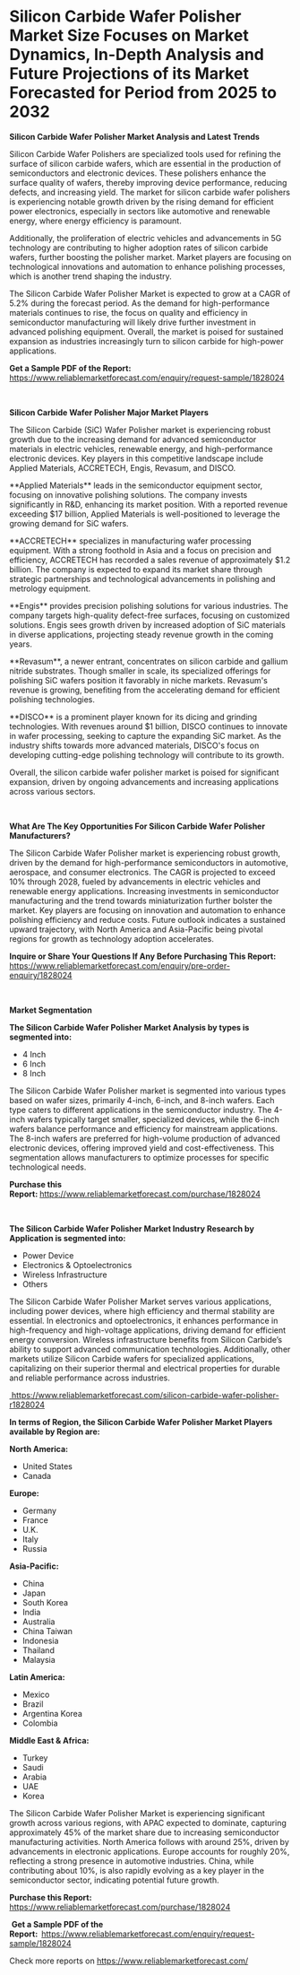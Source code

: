 <p><h1>Silicon Carbide Wafer Polisher Market Size Focuses on Market Dynamics, In-Depth Analysis and Future Projections of its Market Forecasted for Period from 2025 to 2032</h1></p><p><strong>Silicon Carbide Wafer Polisher Market Analysis and Latest Trends</strong></p>
<p><p>Silicon Carbide Wafer Polishers are specialized tools used for refining the surface of silicon carbide wafers, which are essential in the production of semiconductors and electronic devices. These polishers enhance the surface quality of wafers, thereby improving device performance, reducing defects, and increasing yield. The market for silicon carbide wafer polishers is experiencing notable growth driven by the rising demand for efficient power electronics, especially in sectors like automotive and renewable energy, where energy efficiency is paramount.</p><p>Additionally, the proliferation of electric vehicles and advancements in 5G technology are contributing to higher adoption rates of silicon carbide wafers, further boosting the polisher market. Market players are focusing on technological innovations and automation to enhance polishing processes, which is another trend shaping the industry.</p><p>The Silicon Carbide Wafer Polisher Market is expected to grow at a CAGR of 5.2% during the forecast period. As the demand for high-performance materials continues to rise, the focus on quality and efficiency in semiconductor manufacturing will likely drive further investment in advanced polishing equipment. Overall, the market is poised for sustained expansion as industries increasingly turn to silicon carbide for high-power applications.</p></p>
<p><strong>Get a Sample PDF of the Report:&nbsp;</strong> <a href="https://www.reliablemarketforecast.com/enquiry/request-sample/1828024?utm_campaign=2534&utm_medium=2&utm_source=Github&utm_content=ia&utm_term=28022025&utm_id=silicon-carbide-wafer-polisher">https://www.reliablemarketforecast.com/enquiry/request-sample/1828024</a></p>
<p>&nbsp;</p>
<p><strong>Silicon Carbide Wafer Polisher Major Market Players</strong></p>
<p><p>The Silicon Carbide (SiC) Wafer Polisher market is experiencing robust growth due to the increasing demand for advanced semiconductor materials in electric vehicles, renewable energy, and high-performance electronic devices. Key players in this competitive landscape include Applied Materials, ACCRETECH, Engis, Revasum, and DISCO.</p><p>**Applied Materials** leads in the semiconductor equipment sector, focusing on innovative polishing solutions. The company invests significantly in R&D, enhancing its market position. With a reported revenue exceeding $17 billion, Applied Materials is well-positioned to leverage the growing demand for SiC wafers.</p><p>**ACCRETECH** specializes in manufacturing wafer processing equipment. With a strong foothold in Asia and a focus on precision and efficiency, ACCRETECH has recorded a sales revenue of approximately $1.2 billion. The company is expected to expand its market share through strategic partnerships and technological advancements in polishing and metrology equipment.</p><p>**Engis** provides precision polishing solutions for various industries. The company targets high-quality defect-free surfaces, focusing on customized solutions. Engis sees growth driven by increased adoption of SiC materials in diverse applications, projecting steady revenue growth in the coming years.</p><p>**Revasum**, a newer entrant, concentrates on silicon carbide and gallium nitride substrates. Though smaller in scale, its specialized offerings for polishing SiC wafers position it favorably in niche markets. Revasum's revenue is growing, benefiting from the accelerating demand for efficient polishing technologies.</p><p>**DISCO** is a prominent player known for its dicing and grinding technologies. With revenues around $1 billion, DISCO continues to innovate in wafer processing, seeking to capture the expanding SiC market. As the industry shifts towards more advanced materials, DISCO's focus on developing cutting-edge polishing technology will contribute to its growth.</p><p>Overall, the silicon carbide wafer polisher market is poised for significant expansion, driven by ongoing advancements and increasing applications across various sectors.</p></p>
<p>&nbsp;</p>
<p><strong>What Are The Key Opportunities For Silicon Carbide Wafer Polisher Manufacturers?</strong></p>
<p><p>The Silicon Carbide Wafer Polisher market is experiencing robust growth, driven by the demand for high-performance semiconductors in automotive, aerospace, and consumer electronics. The CAGR is projected to exceed 10% through 2028, fueled by advancements in electric vehicles and renewable energy applications. Increasing investments in semiconductor manufacturing and the trend towards miniaturization further bolster the market. Key players are focusing on innovation and automation to enhance polishing efficiency and reduce costs. Future outlook indicates a sustained upward trajectory, with North America and Asia-Pacific being pivotal regions for growth as technology adoption accelerates.</p></p>
<p><strong>Inquire or Share Your Questions If Any Before Purchasing This Report:</strong> <a href="https://www.reliablemarketforecast.com/enquiry/pre-order-enquiry/1828024?utm_campaign=2534&utm_medium=2&utm_source=Github&utm_content=ia&utm_term=28022025&utm_id=silicon-carbide-wafer-polisher">https://www.reliablemarketforecast.com/enquiry/pre-order-enquiry/1828024</a></p>
<p>&nbsp;</p>
<p><strong>Market Segmentation</strong></p>
<p><strong>The Silicon Carbide Wafer Polisher Market Analysis by types is segmented into:</strong></p>
<p><ul><li>4 Inch</li><li>6 Inch</li><li>8 Inch</li></ul></p>
<p><p>The Silicon Carbide Wafer Polisher market is segmented into various types based on wafer sizes, primarily 4-inch, 6-inch, and 8-inch wafers. Each type caters to different applications in the semiconductor industry. The 4-inch wafers typically target smaller, specialized devices, while the 6-inch wafers balance performance and efficiency for mainstream applications. The 8-inch wafers are preferred for high-volume production of advanced electronic devices, offering improved yield and cost-effectiveness. This segmentation allows manufacturers to optimize processes for specific technological needs.</p></p>
<p><strong>Purchase this Report:&nbsp;</strong><a href="https://www.reliablemarketforecast.com/purchase/1828024?utm_campaign=2534&utm_medium=2&utm_source=Github&utm_content=ia&utm_term=28022025&utm_id=silicon-carbide-wafer-polisher">https://www.reliablemarketforecast.com/purchase/1828024</a></p>
<p>&nbsp;</p>
<p><strong>The Silicon Carbide Wafer Polisher Market Industry Research by Application is segmented into:</strong></p>
<p><ul><li>Power Device</li><li>Electronics & Optoelectronics</li><li>Wireless Infrastructure</li><li>Others</li></ul></p>
<p><p>The Silicon Carbide Wafer Polisher Market serves various applications, including power devices, where high efficiency and thermal stability are essential. In electronics and optoelectronics, it enhances performance in high-frequency and high-voltage applications, driving demand for efficient energy conversion. Wireless infrastructure benefits from Silicon Carbide’s ability to support advanced communication technologies. Additionally, other markets utilize Silicon Carbide wafers for specialized applications, capitalizing on their superior thermal and electrical properties for durable and reliable performance across industries.</p></p>
<p><a href="https://www.reliablemarketforecast.com/silicon-carbide-wafer-polisher-r1828024?utm_campaign=2534&utm_medium=2&utm_source=Github&utm_content=ia&utm_term=28022025&utm_id=silicon-carbide-wafer-polisher">&nbsp;https://www.reliablemarketforecast.com/silicon-carbide-wafer-polisher-r1828024</a></p>
<p><strong>In terms of Region, the Silicon Carbide Wafer Polisher Market Players available by Region are:</strong></p>
<p>
    <p> <strong> North America: </strong>
        <ul>
            <li>United States</li>
            <li>Canada</li>
        </ul>
        </p> 
    <p> <strong> Europe: </strong>
        <ul>
            <li>Germany</li>
            <li>France</li>
            <li>U.K.</li>
            <li>Italy</li>
            <li>Russia</li>
        </ul>
        </p> 
    <p> <strong> Asia-Pacific: </strong>
        <ul>
            <li>China</li>
            <li>Japan</li>
            <li>South Korea</li>
            <li>India</li>
            <li>Australia</li>
            <li>China Taiwan</li>
            <li>Indonesia</li>
            <li>Thailand</li>
            <li>Malaysia</li>
        </ul>
        </p> 
    <p> <strong> Latin America: </strong>
        <ul>
            <li>Mexico</li>
            <li>Brazil</li>
            <li>Argentina Korea</li>
            <li>Colombia</li>
        </ul>
        </p> 
    <p> <strong> Middle East & Africa: </strong>
        <ul>
            <li>Turkey</li>
            <li>Saudi</li>
            <li>Arabia</li>
            <li>UAE</li>
            <li>Korea</li>
        </ul>
    </p>
    </p>
<p><p>The Silicon Carbide Wafer Polisher Market is experiencing significant growth across various regions, with APAC expected to dominate, capturing approximately 45% of the market share due to increasing semiconductor manufacturing activities. North America follows with around 25%, driven by advancements in electronic applications. Europe accounts for roughly 20%, reflecting a strong presence in automotive industries. China, while contributing about 10%, is also rapidly evolving as a key player in the semiconductor sector, indicating potential future growth.</p></p>
<p><strong>Purchase this Report: </strong><a href="https://www.reliablemarketforecast.com/purchase/1828024?utm_campaign=2534&utm_medium=2&utm_source=Github&utm_content=ia&utm_term=28022025&utm_id=silicon-carbide-wafer-polisher">https://www.reliablemarketforecast.com/purchase/1828024</a></p>
<p>&nbsp;<strong>Get a Sample PDF of the Report:&nbsp;&nbsp;</strong><a href="https://www.reliablemarketforecast.com/enquiry/request-sample/1828024?utm_campaign=2534&utm_medium=2&utm_source=Github&utm_content=ia&utm_term=28022025&utm_id=silicon-carbide-wafer-polisher">https://www.reliablemarketforecast.com/enquiry/request-sample/1828024</a></p>
<p><strong></strong></p>
<p>Check more reports on <a href="https://www.reliablemarketforecast.com/?utm_campaign=2534&utm_medium=2&utm_source=Github&utm_content=ia&utm_term=28022025&utm_id=silicon-carbide-wafer-polisher">https://www.reliablemarketforecast.com/</a></p>